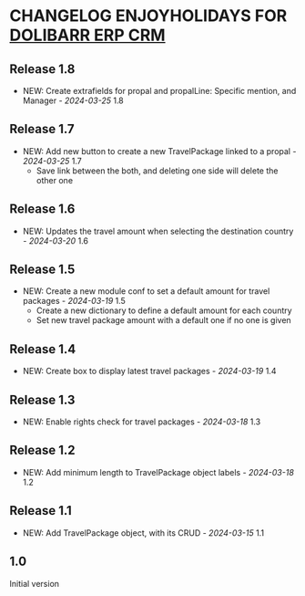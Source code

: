 # CHANGELOG ENJOYHOLIDAYS FOR [DOLIBARR ERP CRM](https://www.dolibarr.org)

## Release 1.8

- NEW: Create extrafields for propal and propalLine: Specific mention, and Manager - *2024-03-25* 1.8 

## Release 1.7

- NEW: Add new button to create a new TravelPackage linked to a propal - *2024-03-25* 1.7
  - Save link between the both, and deleting one side will delete the other one

## Release 1.6

- NEW: Updates the travel amount when selecting the destination country - *2024-03-20* 1.6

## Release 1.5

- NEW: Create a new module conf to set a default amount for travel packages - *2024-03-19* 1.5
  - Create a new dictionary to define a default amount for each country
  - Set new travel package amount with a default one if no one is given

## Release 1.4

- NEW: Create box to display latest travel packages - *2024-03-19* 1.4

## Release 1.3

- NEW: Enable rights check for travel packages - *2024-03-18* 1.3

## Release 1.2

- NEW: Add minimum length to TravelPackage object labels - *2024-03-18* 1.2


## Release 1.1

- NEW: Add TravelPackage object, with its CRUD - *2024-03-15* 1.1 

 
## 1.0

Initial version
